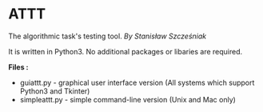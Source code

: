 # ATTT
The algorithmic task's testing tool.
*By Stanisław Szcześniak*

It is written in Python3. No additional packages or libaries are required.

**Files :**
* guiattt.py - graphical user interface version (All systems which support Python3 and Tkinter)  
* simpleattt.py - simple command-line version (Unix and Mac only)
